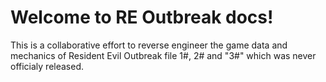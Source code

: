 # Welcome to RE Outbreak docs!

This is a collaborative effort to reverse engineer the game data and mechanics of Resident Evil Outbreak file 1#, 2# and "3#" which was never officialy released.